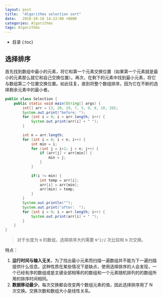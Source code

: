 ```yaml
---
layout: post
title:  "Algorithms selection sort"
date:   2018-10-10 14:22:00 +0800
categories: Algorithms
tags: Algorithms
---
```


* 目录
{:toc}

## 选择排序

首先找到数组中最小的元素，将它和第一个元素交换位置（如果第一个元素就是最小的元素那么就它和自己交换位置）。再次，在剩下的元素中找到最小元素，将它与数组第二个位置交换位置。如此往复，直到将整个数组排序。因为它在不断的选择剩余元素中的最小者。


```java
public class Selection {
    public static void main(String[] args) {
        int[] arr = {3, 20, 19, 7, 5, 9, 8, 10, 20};
        System.out.print("before: ");
        for (int i = 0; i < arr.length; i++) {
            System.out.print(arr[i] + " ");
        }
        
        int n = arr.length;
        for (int i = 0; i < n; i++) {
            int min = i;
            for (int j = i+1; j < n; j++) {
                if (arr[j] < arr[min]) {
                    min = j;
                }
            }
            
            if(i != min) {
                int temp = arr[i];
                arr[i] = arr[min];
                arr[min] = temp;
            }
        }
        System.out.println("");
        System.out.print("after:  ");
        for (int i = 0; i < arr.length; i++) {
            System.out.print(arr[i] + " ");
        }
    }
}
```

>  对于长度为 `N` 的数组，选择排序大约需要 `N^2/2` 次比较和 `N` 次交换。

特点：
1. **运行时间与输入无关**。为了找出最小元素而扫描一遍数组并不能为下一遍扫描提供什么信息。这种性质在某些情况下是缺点，使用选择排序的人会发现，一个已经有序的数组或是主键全部相等的的数组和一个元素随机排列的的数组所用的排序时间相同。
2. **数据移动最少**。每次交换都会改变两个数组元素的值，因此选择排序用了 N 次交换。交换次数和数组大小是线性关系。
